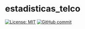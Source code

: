 # estadisticas_telco
[![License: MIT](https://img.shields.io/badge/License-MIT-yellow.svg)](https://opensource.org/licenses/MIT)
[![GitHub commit](https://img.shields.io/github/last-commit/pcm-dpc/COVID-19)](https://github.com/mharias/covid_almendralejo/commits/master)

